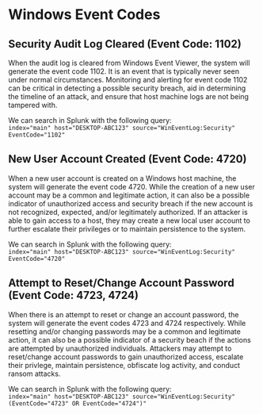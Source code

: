# Windows Event Codes

## Security Audit Log Cleared (Event Code: 1102)
When the audit log is cleared from Windows Event Viewer, the system will generate the event code 1102. It is an event that is typically never seen under normal circumstances. Monitoring and alerting for event code 1102 can be critical in detecting a possible security breach, aid in determining the timeline of an attack, and ensure that host machine logs are not being tampered with. 

We can search in Splunk with the following query:  
`
index="main" host="DESKTOP-ABC123" source="WinEventLog:Security" EventCode="1102"
`


## New User Account Created (Event Code: 4720)
When a new user account is created on a Windows host machine, the system will generate the event code 4720. While the creation of a new user account may be a common and legitimate action, it can also be a possible indicator of unauthorized access and security breach if the new account is not recognized, expected, and/or legitimately authorized. If an attacker is able to gain access to a host, they may create a new local user account to further escalate their privileges or to maintain persistence to the system.

We can search in Splunk with the following query:  
`
index="main" host="DESKTOP-ABC123" source="WinEventLog:Security" EventCode="4720"
`



## Attempt to Reset/Change Account Password (Event Code: 4723, 4724)
When there is an attempt to reset or change an account password, the system will generate the event codes 4723 and 4724 respectively. While resetting and/or changing passwords may be a common and legitimate action, it can also be a possible indicator of a security beach if the actions are attempted by unauthorized individuals. Attackers may attempt to reset/change account passwords to gain unauthorized access, escalate their privlege, maintain persistence, obfiscate log activity, and conduct ransom attacks.

We can search in Splunk with the following query:  
`
index="main" host="DESKTOP-ABC123" source="WinEventLog:Security" (EventCode="4723" OR EventCode="4724")"
`